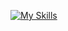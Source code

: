 [![My Skills](https://skillicons.dev/icons?i=aws,gcp,azure,rust,docker&perline=3)](https://skillicons.dev)
